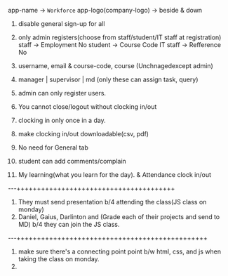 app-name -> `Workforce`
app-logo(company-logo) -> beside & down


1. disable general sign-up for all

2. only admin registers(choose from staff/student/IT staff at registration)
   staff -> Employment No 
   student -> Course Code
   IT staff -> Refference No

3. username, email & course-code, course (Unchnagedexcept admin)

4. manager | supervisor | md (only these can assign task, query)

5. admin can only register users.

6. You cannot close/logout without clocking in/out

7. clocking in only once in a day.

8. make clocking in/out downloadable(csv, pdf) 

9. No need for General tab

10. student can add comments/complain

11. My learning(what you learn for the day). & Attendance clock in/out


---+++++++++++++++++++++++++++++++++++++++

1. They must send presentation b/4 attending the class(JS class on monday)
2. Daniel, Gaius, Darlinton and (Grade each of their projects and send to MD) b/4 they can join
   the JS class.

---+++++++++++++++++++++++++++++++++++++++++++++++

1. make sure there's a connecting point point b/w html, css, and js when taking the
   class on monday.
2. 
